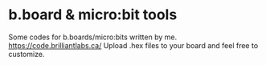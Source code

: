 # b.board & micro:bit tools
Some codes for b.boards/micro:bits written by me. https://code.brilliantlabs.ca/
Upload .hex files to your board and feel free to customize.

